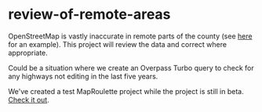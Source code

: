 # review-of-remote-areas
OpenStreetMap is vastly inaccurate in remote parts of the county (see [here](http://www.openstreetmap.org/edit#map=16/34.5248/-118.2921) for an example). This project will review the data and correct where appropriate.

Could be a situation where we create an Overpass Turbo query to check for any highways not editing in the last five years.

We've created a test MapRoulette project while the project is still in beta. [Check it out](http://maproulette.org:8080/map/237).
